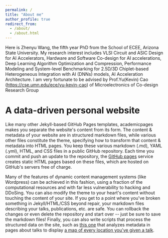 ```yaml
---
permalink: /
title: "About me"
author_profile: true
redirect_from: 
  - /about/
  - /about.html
---
```


Here is Zhenyu Wang, the fifth year PhD from the School of ECEE, Arizona State University. My research interest includes VLSI Circuit and ASIC Design for AI Accelerators, Hardware and Software Co-design for AI accelerations, Deep Learning Algorithm Optimization and Compression, Performance Modeling and System-level Benchmarking for 2.5D/3D Chiplet-based Heterogeneous Integration with AI (DNNs) models, AI Acceleration Architecture.
I am very fortunate to be advised by Prof.Yu(Kevin) Cao (https://cse.umn.edu/ece/yu-kevin-cao) of Microelectronics of Co-design Research Group

A data-driven personal website
======
Like many other Jekyll-based GitHub Pages templates, academicpages makes you separate the website's content from its form. The content & metadata of your website are in structured markdown files, while various other files constitute the theme, specifying how to transform that content & metadata into HTML pages. You keep these various markdown (.md), YAML (.yml), HTML, and CSS files in a public GitHub repository. Each time you commit and push an update to the repository, the [GitHub pages](https://pages.github.com/) service creates static HTML pages based on these files, which are hosted on GitHub's servers free of charge.

Many of the features of dynamic content management systems (like Wordpress) can be achieved in this fashion, using a fraction of the computational resources and with far less vulnerability to hacking and DDoSing. You can also modify the theme to your heart's content without touching the content of your site. If you get to a point where you've broken something in Jekyll/HTML/CSS beyond repair, your markdown files describing your talks, publications, etc. are safe. You can rollback the changes or even delete the repository and start over -- just be sure to save the markdown files! Finally, you can also write scripts that process the structured data on the site, such as [this one](https://github.com/academicpages/academicpages.github.io/blob/master/talkmap.ipynb) that analyzes metadata in pages about talks to display [a map of every location you've given a talk](https://academicpages.github.io/talkmap.html).

